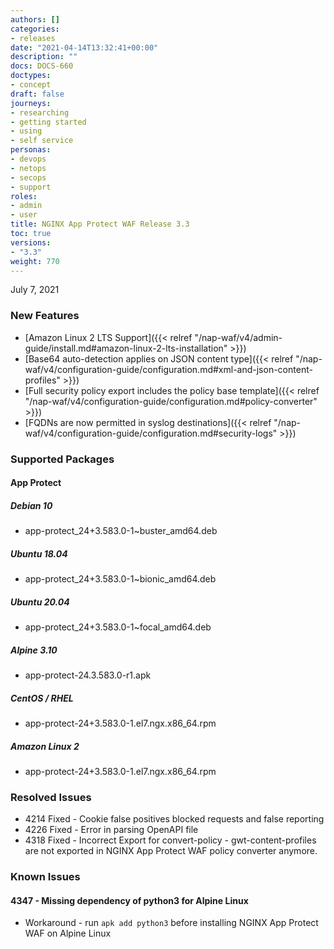 ```yaml
---
authors: []
categories:
- releases
date: "2021-04-14T13:32:41+00:00"
description: ""
docs: DOCS-660
doctypes:
- concept
draft: false
journeys:
- researching
- getting started
- using
- self service
personas:
- devops
- netops
- secops
- support
roles:
- admin
- user
title: NGINX App Protect WAF Release 3.3
toc: true
versions:
- "3.3"
weight: 770
---
```


July 7, 2021 

### New Features

- [Amazon Linux 2 LTS Support]({{< relref "/nap-waf/v4/admin-guide/install.md#amazon-linux-2-lts-installation" >}})
- [Base64 auto-detection applies on JSON content type]({{< relref "/nap-waf/v4/configuration-guide/configuration.md#xml-and-json-content-profiles" >}})
- [Full security policy export includes the policy base template]({{< relref "/nap-waf/v4/configuration-guide/configuration.md#policy-converter" >}})
- [FQDNs are now permitted in syslog destinations]({{< relref "/nap-waf/v4/configuration-guide/configuration.md#security-logs" >}})


### Supported Packages

#### App Protect

##### Debian 10

- app-protect_24+3.583.0-1~buster_amd64.deb

##### Ubuntu 18.04

- app-protect_24+3.583.0-1~bionic_amd64.deb

##### Ubuntu 20.04

- app-protect_24+3.583.0-1~focal_amd64.deb

##### Alpine 3.10

- app-protect-24.3.583.0-r1.apk

##### CentOS / RHEL

- app-protect-24+3.583.0-1.el7.ngx.x86_64.rpm

##### Amazon Linux 2

- app-protect-24+3.583.0-1.el7.ngx.x86_64.rpm

### Resolved Issues

- 4214 Fixed - Cookie false positives blocked requests and false reporting
- 4226 Fixed - Error in parsing OpenAPI file
- 4318 Fixed - Incorrect Export for convert-policy - gwt-content-profiles are not exported in NGINX App Protect WAF policy converter anymore.

### Known Issues

#### 4347 - Missing dependency of python3 for Alpine Linux 

- Workaround - run `apk add python3` before installing NGINX App Protect WAF on Alpine Linux
